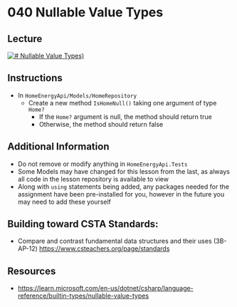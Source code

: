 # 040 Nullable Value Types

## Lecture

[![# Nullable Value Types)](https://img.youtube.com/vi/6FNAMb1WgHY/0.jpg)](https://www.youtube.com/watch?v=6FNAMb1WgHY)

## Instructions

- In `HomeEnergyApi/Models/HomeRepository`
  - Create a new method `IsHomeNull()` taking one argument of type `Home?`
    - If the `Home?` argument is null, the method should return true
    - Otherwise, the method should return false

## Additional Information

- Do not remove or modify anything in `HomeEnergyApi.Tests`
- Some Models may have changed for this lesson from the last, as always all code in the lesson repository is available to view
- Along with `using` statements being added, any packages needed for the assignment have been pre-installed for you, however in the future you may need to add these yourself

## Building toward CSTA Standards:
- Compare and contrast fundamental data structures and their uses (3B-AP-12) https://www.csteachers.org/page/standards


## Resources
- https://learn.microsoft.com/en-us/dotnet/csharp/language-reference/builtin-types/nullable-value-types